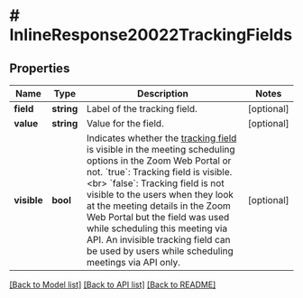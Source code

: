 # # InlineResponse20022TrackingFields

## Properties

Name | Type | Description | Notes
------------ | ------------- | ------------- | -------------
**field** | **string** | Label of the tracking field. | [optional] 
**value** | **string** | Value for the field. | [optional] 
**visible** | **bool** | Indicates whether the [tracking field](https://support.zoom.us/hc/en-us/articles/115000293426-Scheduling-Tracking-Fields) is visible in the meeting scheduling options in the Zoom Web Portal or not.  &#x60;true&#x60;: Tracking field is visible. &lt;br&gt;  &#x60;false&#x60;: Tracking field is not visible to the users when they look at the meeting details in the Zoom Web Portal but the field was used while scheduling this meeting via API. An invisible tracking field can be used by users while scheduling meetings via API only. | [optional] 

[[Back to Model list]](../../README.md#documentation-for-models) [[Back to API list]](../../README.md#documentation-for-api-endpoints) [[Back to README]](../../README.md)


